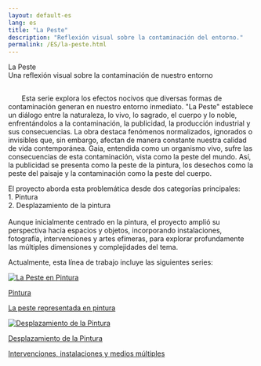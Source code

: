 ```yaml
---
layout: default-es
lang: es
title: "La Peste"
description: "Reflexión visual sobre la contaminación del entorno."
permalink: /ES/la-peste.html
---
```

<div class="titulo">La Peste</div>

<div class="subtitulo">Una reflexión visual sobre la contaminación de nuestro entorno</div>

<p class="parrafo" style="margin-top: 6%;">
  &nbsp;&nbsp;&nbsp;&nbsp;&nbsp;&nbsp;
  Esta serie explora los efectos nocivos que diversas formas de contaminación generan en nuestro entorno inmediato. "La Peste" establece un diálogo entre la naturaleza, lo vivo, lo sagrado, el cuerpo y lo noble, enfrentándolos a la contaminación, la publicidad, la producción industrial y sus consecuencias. La obra destaca fenómenos normalizados, ignorados o invisibles que, sin embargo, afectan de manera constante nuestra calidad de vida contemporánea. Gaia, entendida como un organismo vivo, sufre las consecuencias de esta contaminación, vista como la peste del mundo. Así, la publicidad se presenta como la peste de la pintura, los desechos como la peste del paisaje y la contaminación como la peste del cuerpo.
</p>

<p class="parrafo">
  El proyecto aborda esta problemática desde dos categorías principales:
  <br>
  1. Pintura<br>
  2. Desplazamiento de la pintura<br><br>
  Aunque inicialmente centrado en la pintura, el proyecto amplió su perspectiva hacia espacios y objetos, incorporando instalaciones, fotografía, intervenciones y artes efímeras, para explorar profundamente las múltiples dimensiones y complejidades del tema.
</p>

<p class="parrafo">
  Actualmente, esta línea de trabajo incluye las siguientes series:
</p>

<!-- Contenedor de botones para las series -->
<div class="button-container">
    <a href="/ES/peste-pintura.html" class="fancy-button">
        <div class="button-content">
            <img src="/assets/img/animacion-boton-contaminacion-electromagnetica.gif" alt="La Peste en Pintura">
            <p class="title">Pintura</p>
            <p class="subtitle">La peste representada en pintura</p>
        </div>
    </a>
    <a href="/contaminacion-sonora.html" class="fancy-button">
        <div class="button-content">
            <img src="/assets/img/animacion-boton-contaminacion-sonora.gif" alt="Desplazamiento de la Pintura">
            <p class="title">Desplazamiento de la Pintura</p>
            <p class="subtitle">Intervenciones, instalaciones y medios múltiples</p>
        </div>
    </a>
</div>
